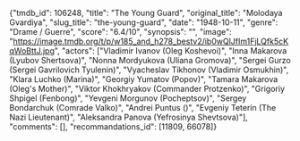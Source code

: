 {"tmdb_id": 106248, "title": "The Young Guard", "original_title": "Molodaya Gvardiya", "slug_title": "the-young-guard", "date": "1948-10-11", "genre": "Drame / Guerre", "score": "6.4/10", "synopsis": "", "image": "https://image.tmdb.org/t/p/w185_and_h278_bestv2/ib0wQlJfIm1FjLQfk5cKqWoBttJ.jpg", "actors": ["Vladimir Ivanov (Oleg Koshevoi)", "Inna Makarova (Lyubov Shertsova)", "Nonna Mordyukova (Uliana Gromova)", "Sergei Gurzo (Sergei Gavrilovich Tyulenin)", "Vyacheslav Tikhonov (Vladimir Osmukhin)", "Klara Luchko (Marina)", "Georgiy Yumatov (Popov)", "Tamara Makarova (Oleg's Mother)", "Viktor Khokhryakov (Commander Protzenko)", "Grigoriy Shpigel (Fenbong)", "Yevgeni Morgunov (Pocheptsov)", "Sergey Bondarchuk (Comrade Valko)", "Andrei Puntus ()", "Evgeniy Teterin (The Nazi Lieutenant)", "Aleksandra Panova (Yefrosinya Shevtsova)"], "comments": [], "recommandations_id": [11809, 66078]}